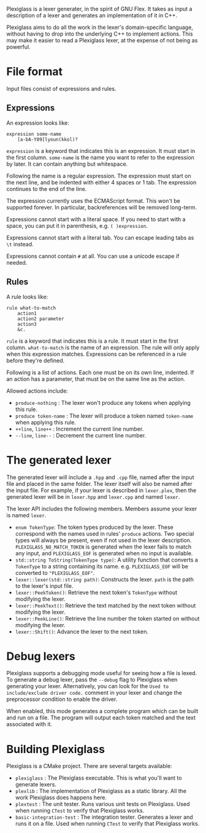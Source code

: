 Plexiglass is a lexer generater, in the spirit of GNU Flex. It takes as input a
description of a lexer and generates an implementation of it in C++.

Plexiglass aims to do all the work in the lexer's domain-specific language,
without having to drop into the underlying C++ to implement actions. This may
make it easier to read a Plexiglass lexer, at the expense of not being as
powerful.

# File format

Input files consist of expressions and rules.

## Expressions

An expression looks like:

```
expression some-name
    [a-bA-Y09]lyoun(kkol)?
```

`expression` is a keyword that indicates this is an expression. It must start in
the first column. `some-name` is the name you want to refer to the expression by
later. It can contain anything but whitespace.

Following the name is a regular expression. The expression must start on the
next line, and be indented with either 4 spaces or 1 tab. The expression
continues to the end of the line.

The expression currently uses the ECMAScript format. This won't be supported
forever. In particular, backreferences will be removed long-term.

Expressions cannot start with a literal space. If you need to start with a
space, you can put it in parenthesis, e.g. `( )expression`.

Expressions cannot start with a literal tab. You can escape leading tabs as
`\t` instead.

Expressions cannot contain `#` at all. You can use a unicode escape if needed.

## Rules

A rule looks like:

```
rule what-to-match
    action1
    action2 parameter
    action3
    &c.
```

`rule` is a keyword that indicates this is a rule. It must start in the first
column. `what-to-match` is the name of an expression. The rule will only apply
when this expression matches. Expressions can be referenced in a rule before
they're defined.

Following is a list of actions. Each one must be on its own line, indented. If
an action has a parameter, that must be on the same line as the action.

Allowed actions include:

- `produce-nothing`    : The lexer won't produce any tokens when applying this
                         rule.
- `produce token-name` : The lexer will produce a token named `token-name` when
                         applying this rule.
- `++line`, `line++`   : Increment the current line number.
- `--line`, `line--`   : Decrement the current line number.

# The generated lexer

The generated lexer will include a `.hpp` and `.cpp` file, named after the input
file and placed in the same folder. The lexer itself will also be named after
the input file. For example, if your lexer is described in `lexer.plex`, then
the generated lexer will be in `lexer.hpp` and `lexer.cpp` and named `lexer`.

The lexer API includes the following members. Members assume your lexer is named
`lexer`.

- `enum TokenType`:
	The token types produced by the lexer. These correspond with the names used
	in rules' `produce` actions. Two special types will always be present, even
	if not used in the lexer description. `PLEXIGLASS_NO_MATCH_TOKEN` is
	generated when the lexer fails to match any input, and `PLEXIGLASS_EOF` is
	generated when no input is available.
- `std::string ToString(TokenType type)`:
	A utility function that converts a `TokenType` to a string containing its
	name. e.g. `PLEXIGLASS_EOF` will be converted to `"PLEXIGLASS_EOF"`.
- `lexer::lexer(std::string path)`:
	Constructs the lexer. `path` is the path to the lexer's input file.
- `lexer::PeekToken()`:
	Retrieve the next token's `TokenType` without modifying the lexer.
- `lexer::PeekText()`:
	Retrieve the text matched by the next token without modifying the lexer.
- `lexer::PeekLine()`:
	Retrieve the line number the token started on without modifying the lexer.
- `lexer::Shift()`:
	Advance the lexer to the next token.

# Debug lexers

Plexiglass supports a debugging mode useful for seeing how a file is lexed. To
generate a debug lexer, pass the `--debug` flag to Plexiglass when generating
your lexer. Alternatively, you can look for the
`Used to include/exclude driver code.` comment in your lexer and change the
preprocessor condition to enable the driver.

When enabled, this mode generates a complete program which can be built and run
on a file. The program will output each token matched and the text associated
with it.

# Building Plexiglass

Plexiglass is a CMake project. There are several targets available:
- `plexiglass` :
	The Plexiglass executable. This is what you'll want to generate lexers.
- `plexlib` :
	The implementation of Plexiglass as a static library. All the work
	Plexiglass does happens here.
- `plextest` :
	The unit tester. Runs various unit tests on Plexiglass. Used when running
	`CTest` to verify that Plexiglass works.
- `basic-integration-test` :
	The integration tester. Generates a lexer and runs it on a file. Used when
	running `CTest` to verify that Plexiglass works.
